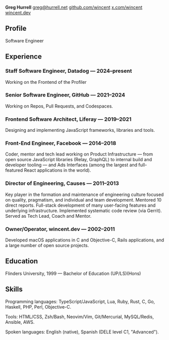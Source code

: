 **Greg Hurrell**
[greg@hurrell.net](mailto:greg@hurrell.net)
[github.com/wincent](https://github.com/wincent)
[x.com/wincent](https://x.com/wincent)
[wincent.dev](https://wincent.dev)

## Profile

Software Engineer

## Experience

### Staff Software Engineer, Datadog &#8212; 2024&#8211;present

Working on the Frontend of the Profiler

### Senior Software Engineer, GitHub &#8212; 2021&#8211;2024

Working on Repos, Pull Requests, and Codespaces.

### Frontend Software Architect, Liferay &#8212; 2019&#8211;2021

Designing and implementing JavaScript frameworks, libraries and tools.

### Front-End Engineer, Facebook &#8212; 2014&#8211;2018

Coder, mentor and tech lead working on Product Infrastructure &#8212; from open source JavaScript libraries (Relay, GraphQL) to internal build and developer tooling &#8212; and Ads Interfaces (among the largest and full-featured React applications in the world).

### Director of Engineering, Causes &#8212; 2011&#8211;2013

Key player in the formation and maintenance of engineering culture focused on quality, pragmatism, and individual and team development. Mentored 10 direct reports. Full-stack development of many user-facing features and underlying infrastructure. Implemented systematic code review (via Gerrit). Served as Tech Lead, Coach and Mentor.

### Owner/Operator, wincent.dev &#8212; 2002&#8211;2011

Developed macOS applications in C and Objective-C, Rails applications, and a large number of open source projects.

## Education

Flinders University, 1999 &#8212; Bachelor of Education (UP/LS)(Hons)

## Skills

Programming languages: TypeScript/JavaScript, Lua, Ruby, Rust, C, Go, Haskell, PHP, Perl, Objective-C.

Tools: HTML/CSS, Zsh/Bash, Neovim/Vim, Git/Mercurial, MySQL/Redis, Ansible, AWS.

Spoken languages: English (native), Spanish (DELE level C1, "Advanced").
